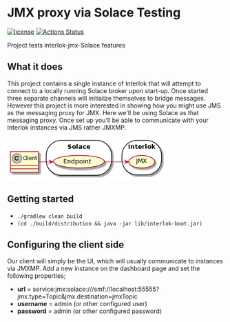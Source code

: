 # JMX proxy via Solace Testing

[![license](https://img.shields.io/github/license/interlok-testing/testing_solace_jmx.svg)](https://github.com/interlok-testing/testing_solace_jmx/blob/develop/LICENSE)
[![Actions Status](https://github.com/interlok-testing/testing_solace_jmx/actions/workflows/gradle-build.yml/badge.svg)](https://github.com/interlok-testing/testing_solace_jmx/actions/workflows/gradle-build.yml)

Project tests interlok-jmx-Solace features

## What it does

This project contains a single instance of Interlok that will attempt to connect to a locally running Solace broker upon start-up.  Once started three separate channels will initialize themselves to bridge messages.  However this project is more interested in showing how you might use JMS as the messaging proxy for JMX.
Here we'll be using  Solace as that messaging proxy.
Once set up you'll be able to communicate with your Interlok instances via JMS rather JMXMP.
 
![Solace diagram](/solace.png "Solace diagram")
 
## Getting started

* `./gradlew clean build`
* `(cd ./build/distribution && java -jar lib/interlok-boot.jar)`

## Configuring the client side

Our client will simply be the UI, which will usually communicate to instances via JMXMP.  Add a new instance on the dashboard page and set the following properties;
 - __url__ = service:jmx:solace:///smf://localhost:55555?jmx.type=Topic&jmx.destination=jmxTopic
 - __username__ = admin (or other configured user)
 - __password__ = admin (or other configured password)
